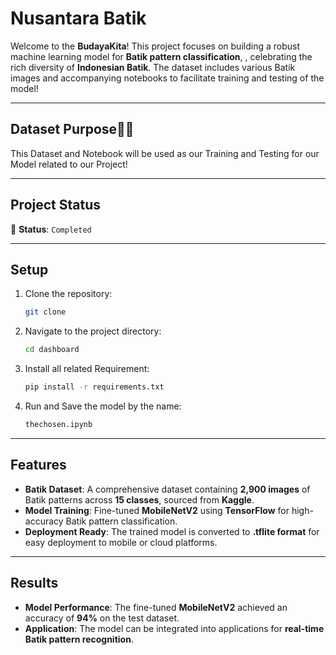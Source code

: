 # Nusantara Batik

Welcome to the **BudayaKita**! This project focuses on building a robust machine learning model for **Batik pattern classification**, , celebrating the rich diversity of **Indonesian Batik**. The dataset includes various Batik images and accompanying notebooks to facilitate training and testing of the model!

---

## Dataset Purpose👨‍🔬

This Dataset and Notebook will be used as our Training and Testing for our Model related to our Project! 

---

## Project Status

🚧 **Status**: `Completed`

---

## Setup

1. Clone the repository:
    ```bash
    git clone 
    ```

2. Navigate to the project directory:
    ```bash
    cd dashboard
    ```
3. Install all related Requirement:
    ```bash
    pip install -r requirements.txt
    ```
4. Run and Save the model by the name:
    ```bash
    thechosen.ipynb
    ```

---

## Features
- **Batik Dataset**: A comprehensive dataset containing **2,900 images** of Batik patterns across **15 classes**, sourced from **Kaggle**.
- **Model Training**: Fine-tuned **MobileNetV2** using **TensorFlow** for high-accuracy Batik pattern classification.
- **Deployment Ready**: The trained model is converted to **.tflite format** for easy deployment to mobile or cloud platforms.

---

## Results
- **Model Performance**: The fine-tuned **MobileNetV2** achieved an accuracy of **94%** on the test dataset.
- **Application**: The model can be integrated into applications for **real-time Batik pattern recognition**.
